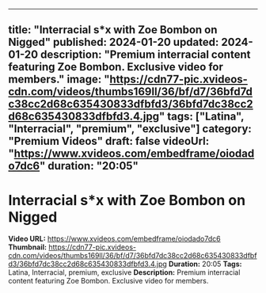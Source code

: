 
---
title: "Interracial s*x with Zoe Bombon on Nigged"
published: 2024-01-20
updated: 2024-01-20
description: "Premium interracial content featuring Zoe Bombon. Exclusive video for members."
image: "https://cdn77-pic.xvideos-cdn.com/videos/thumbs169ll/36/bf/d7/36bfd7dc38cc2d68c635430833dfbfd3/36bfd7dc38cc2d68c635430833dfbfd3.4.jpg"
tags: ["Latina", "Interracial", "premium", "exclusive"]
category: "Premium Videos"
draft: false
videoUrl: "https://www.xvideos.com/embedframe/oiodado7dc6"
duration: "20:05"
---

# Interracial s*x with Zoe Bombon on Nigged

**Video URL:** https://www.xvideos.com/embedframe/oiodado7dc6
**Thumbnail:** https://cdn77-pic.xvideos-cdn.com/videos/thumbs169ll/36/bf/d7/36bfd7dc38cc2d68c635430833dfbfd3/36bfd7dc38cc2d68c635430833dfbfd3.4.jpg
**Duration:** 20:05
**Tags:** Latina, Interracial, premium, exclusive
**Description:** Premium interracial content featuring Zoe Bombon. Exclusive video for members.
